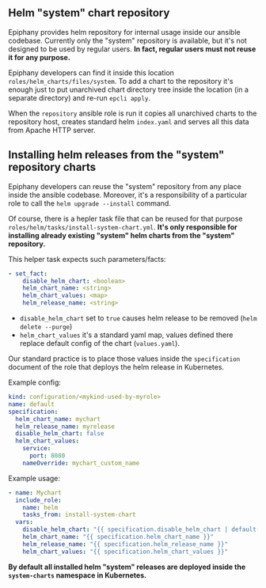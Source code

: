 ## Helm "system" chart repository

Epiphany provides helm repository for internal usage inside our ansible codebase. Currently only the "system" repository is available, but it's not designed to be used by regular users. __In fact, regular users must not reuse it for any purpose.__

Epiphany developers can find it inside this location `roles/helm_charts/files/system`. To add a chart to the repository it's enough just to put unarchived chart directory tree inside the location (in a separate directory) and re-run `epcli apply`.

When the `repository` ansible role is run it copies all unarchived charts to the repository host, creates standard helm `index.yaml` and serves all this data from Apache HTTP server.

## Installing helm releases from the "system" repository charts

Epiphany developers can reuse the "system" repository from any place inside the ansible codebase. Moreover, it's a responsibility of a particular role to call the `helm upgrade --install` command.

Of course, there is a hepler task file that can be reused for that purpose `roles/helm/tasks/install-system-chart.yml`. __It's only responsible for installing already existing "system" helm charts from the "system" repository.__

This helper task expects such parameters/facts:

```yaml
- set_fact:
    disable_helm_chart: <boolean>
    helm_chart_name: <string>
    helm_chart_values: <map>
    helm_release_name: <string>
```

- `disable_helm_chart` set to `true` causes helm release to be removed (`helm delete --purge`)
- `helm_chart_values` it's a standard yaml map, values defined there replace default config of the chart (`values.yaml`).

Our standard practice is to place those values inside the `specification` document of the role that deploys the helm release in Kubernetes.

Example config:

```yaml
kind: configuration/<mykind-used-by-myrole>
name: default
specification:
  helm_chart_name: mychart
  helm_release_name: myrelease
  disable_helm_chart: false
  helm_chart_values:
    service:
      port: 8080
    nameOverride: mychart_custom_name
```

Example usage:

```yaml
- name: Mychart
  include_role:
    name: helm
    tasks_from: install-system-chart
  vars:
    disable_helm_chart: "{{ specification.disable_helm_chart | default(false, true) }}"
    helm_chart_name: "{{ specification.helm_chart_name }}"
    helm_release_name: "{{ specification.helm_release_name }}"
    helm_chart_values: "{{ specification.helm_chart_values }}"
```

__By default all installed helm "system" releases are deployed inside the `system-charts` namespace in Kubernetes.__
